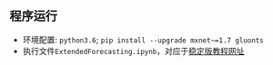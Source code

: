 ## 程序运行
- 环境配置: `python3.6`; `pip install --upgrade mxnet~=1.7 gluonts`
- 执行文件`ExtendedForecasting.ipynb`，对应于[稳定版教程网址](https://ts.gluon.ai/examples/extended_forecasting_tutorial/extended_tutorial.html)